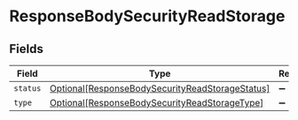 # ResponseBodySecurityReadStorage


## Fields

| Field                                                                                                           | Type                                                                                                            | Required                                                                                                        | Description                                                                                                     |
| --------------------------------------------------------------------------------------------------------------- | --------------------------------------------------------------------------------------------------------------- | --------------------------------------------------------------------------------------------------------------- | --------------------------------------------------------------------------------------------------------------- |
| `status`                                                                                                        | [Optional[ResponseBodySecurityReadStorageStatus]](../../models/shared/responsebodysecurityreadstoragestatus.md) | :heavy_minus_sign:                                                                                              | N/A                                                                                                             |
| `type`                                                                                                          | [Optional[ResponseBodySecurityReadStorageType]](../../models/shared/responsebodysecurityreadstoragetype.md)     | :heavy_minus_sign:                                                                                              | N/A                                                                                                             |
